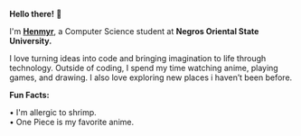 **Hello there!** 👋


I'm <ins>**Henmyr**</ins>, a Computer Science student at **Negros Oriental State University.**

I love turning ideas into code and bringing imagination to life through technology.
Outside of coding, I spend my time watching anime, playing games, and drawing. I also love exploring new places i haven’t been before.

**Fun Facts:**

  •	I'm allergic to shrimp.<br />
	• One Piece is my favorite anime.<br />

